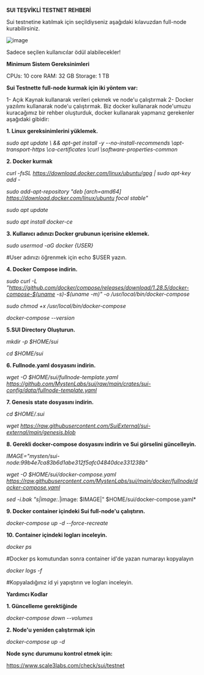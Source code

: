 **SUI TEŞVİKLİ TESTNET REHBERİ**

Sui testnetine katılmak için seçildiyseniz aşağıdaki kılavuzdan full-node kurabilirsiniz.

![image](https://user-images.githubusercontent.com/105454859/203421284-59e8efda-9cb6-4500-96f7-612f4da50a49.png)

Sadece seçilen kullanıcılar ödül alabilecekler!

**Minimum Sistem Gereksinimleri**

CPUs: 10 core
RAM: 32 GB
Storage: 1 TB

**Sui Testnette full-node kurmak için iki yöntem var:**

1- Açık Kaynak kullanarak verileri çekmek ve node'u çalıştırmak
2- Docker yazılımı kullanarak node'u çalıştırmak.
Biz docker kullanarak node'umuzu kuracağımız bir rehber oluşturduk, docker kullanarak yapmanız gerekenler aşağıdaki gibidir:

**1. Linux gereksinimlerini yüklemek.**

 *sudo apt update \ && apt-get install -y --no-install-recommends \apt-transport-https \ca-certificates \curl \software-properties-common*

**2. Docker kurmak**

*curl -fsSL https://download.docker.com/linux/ubuntu/gpg | sudo apt-key add -*

*sudo add-apt-repository "deb [arch=amd64] https://download.docker.com/linux/ubuntu focal stable"*

*sudo apt update*

*sudo apt install docker-ce*

**3. Kullanıcı adınızı Docker grubunun içerisine eklemek.**

*sudo usermod -aG docker {USER}*

#User adınızı öğrenmek için echo $USER yazın.

**4. Docker Compose indirin.**

*sudo curl -L "https://github.com/docker/compose/releases/download/1.28.5/docker-compose-$(uname -s)-$(uname -m)" -o /usr/local/bin/docker-compose*

*sudo chmod +x /usr/local/bin/docker-compose*

*docker-compose --version*

**5.SUI Directory Oluşturun.**

*mkdir -p $HOME/sui*

*cd $HOME/sui*

**6. Fullnode.yaml dosyasını indirin.**

*wget -O $HOME/sui/fullnode-template.yaml https://github.com/MystenLabs/sui/raw/main/crates/sui-config/data/fullnode-template.yaml*

**7. Genesis state dosyasını indirin.**

*cd $HOME/.sui*

*wget https://raw.githubusercontent.com/SuiExternal/sui-external/main/genesis.blob*

**8. Gerekli docker-compose dosyasını indirin ve Sui görselini güncelleyin.**

*IMAGE="mysten/sui-node:99b4e7ca83b6d1abe312f5afc04840dce331238b"*

*wget -O $HOME/sui/docker-compose.yaml https://raw.githubusercontent.com/MystenLabs/sui/main/docker/fullnode/docker-compose.yaml*

*sed -i.bak "s|image:.*|image: $IMAGE|" $HOME/sui/docker-compose.yaml*

**9. Docker container içindeki Sui full-node'u çalıştırın.**

*docker-compose up -d --force-recreate*

**10. Container içindeki logları inceleyin.**

*docker ps*

#Docker ps komutundan sonra container id'de yazan numarayı kopyalayın

*docker logs -f <container id>*

 #Kopyaladığınız id yi yapıştırın ve logları inceleyin.
  
 **Yardımcı Kodlar**
  
**1. Güncelleme gerektiğinde**
  
  *docker-compose down --volumes*
  
**2. Node'u yeniden çalıştırmak için**
  
  *docker-compose up -d*
  
**Node sync durumunu kontrol etmek için:**
  
  https://www.scale3labs.com/check/sui/testnet

  



